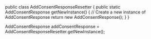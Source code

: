 public class AddConsentResponseResetter {
    public static AddConsentResponse getNewInstance() {
        // Create a new instance of AddConsentResponse
        return new AddConsentResponse();
    }
}



AddConsentResponse addConsentResponse = AddConsentResponseResetter.getNewInstance();
